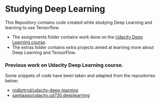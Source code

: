 # Studying Deep Learning

This Repository contains code created while studying Deep Learning and learning to use Tensorflow.

- The assignments folder contains work done on the [Udacity Deep Learning course](https://classroom.udacity.com/courses/ud730).
- The extras folder contains extra projects aimed at learning more about Deep Learning and TensorFlow.


### Previous work on Udacity Deep Learning course.

Some snippets of code have been taken and adapted from the repositories below:

 - [rndbrtrnd/udacity-deep-learning](https://github.com/rndbrtrnd/udacity-deep-learning)
 - [santiaago/udacity.ud730.deeplearning](https://github.com/santiaago/udacity.ud730.deeplearning)<br>

